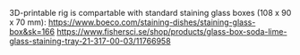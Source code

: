 3D-printable rig is compartable with standard staining glass boxes (108 x 90 x 70 mm): 
https://www.boeco.com/staining-dishes/staining-glass-box&sk=166
https://www.fishersci.se/shop/products/glass-box-soda-lime-glass-staining-tray-21-317-00-03/11766958


